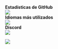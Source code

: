 <summary><b>Estadísticas de GitHub</b></summary>
<a href="https://github.com/EddyerDevv"><img src="https://github-readme-stats.vercel.app/api?username=EddyerDevv&show_icons=true&theme=dark"/></a>
</br>
<summary><b>Idiomas más utilizados</b></summary>
<a href="https://github.com/EddyerDevv"><img src="https://github-readme-stats.vercel.app/api/top-langs/?username=EddyerDevv&theme=dark"/></a>
</br>
<summary><b>Discord</b></summary>
<a href="https://discord.com/users/346752632729239553"><img src="https://lanyard-profile-readme.vercel.app/api/346752632729239553?animated=false&hideDiscrim=true&borderRadius=30px&idleMessage=Sin%20actividad%20actualmente."/></a>
</br>

<a href="https://open.spotify.com/user/31raqvn14c8jxkg33ip9ot92f"><img src="https://spotify-recently-played-readme.vercel.app/api?user=31vntzxpik7fw3tq6uc5cvek5lwq&unique=true"/></a>

